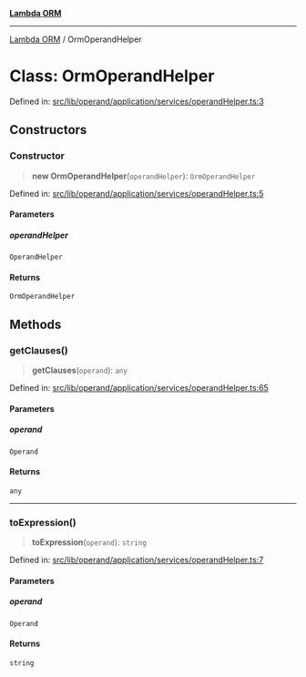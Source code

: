 [**Lambda ORM**](../README.md)

***

[Lambda ORM](../README.md) / OrmOperandHelper

# Class: OrmOperandHelper

Defined in: [src/lib/operand/application/services/operandHelper.ts:3](https://github.com/lambda-orm/lambdaorm/blob/ba6243bf966eaef6437cd89eb7738a84e374ceb0/src/lib/operand/application/services/operandHelper.ts#L3)

## Constructors

### Constructor

> **new OrmOperandHelper**(`operandHelper`): `OrmOperandHelper`

Defined in: [src/lib/operand/application/services/operandHelper.ts:5](https://github.com/lambda-orm/lambdaorm/blob/ba6243bf966eaef6437cd89eb7738a84e374ceb0/src/lib/operand/application/services/operandHelper.ts#L5)

#### Parameters

##### operandHelper

`OperandHelper`

#### Returns

`OrmOperandHelper`

## Methods

### getClauses()

> **getClauses**(`operand`): `any`

Defined in: [src/lib/operand/application/services/operandHelper.ts:65](https://github.com/lambda-orm/lambdaorm/blob/ba6243bf966eaef6437cd89eb7738a84e374ceb0/src/lib/operand/application/services/operandHelper.ts#L65)

#### Parameters

##### operand

`Operand`

#### Returns

`any`

***

### toExpression()

> **toExpression**(`operand`): `string`

Defined in: [src/lib/operand/application/services/operandHelper.ts:7](https://github.com/lambda-orm/lambdaorm/blob/ba6243bf966eaef6437cd89eb7738a84e374ceb0/src/lib/operand/application/services/operandHelper.ts#L7)

#### Parameters

##### operand

`Operand`

#### Returns

`string`

